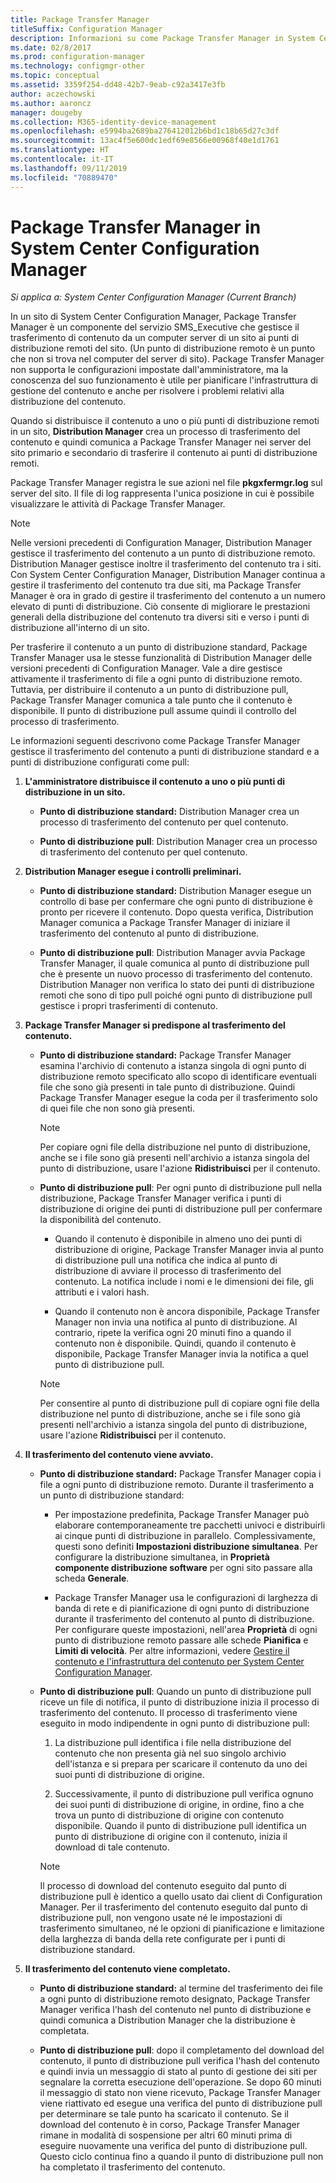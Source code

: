 ```yaml
---
title: Package Transfer Manager
titleSuffix: Configuration Manager
description: Informazioni su come Package Transfer Manager in System Center Configuration Manager trasferisce il contenuto da un server del sito ai punti di distribuzione remoti.
ms.date: 02/8/2017
ms.prod: configuration-manager
ms.technology: configmgr-other
ms.topic: conceptual
ms.assetid: 3359f254-dd48-42b7-9eab-c92a3417e3fb
author: aczechowski
ms.author: aaroncz
manager: dougeby
ms.collection: M365-identity-device-management
ms.openlocfilehash: e5994ba2689ba276412012b6bd1c18b65d27c3df
ms.sourcegitcommit: 13ac4f5e600dc1edf69e8566e00968f40e1d1761
ms.translationtype: HT
ms.contentlocale: it-IT
ms.lasthandoff: 09/11/2019
ms.locfileid: "70889470"
---
```

# <a name="package-transfer-manager-in-system-center-configuration-manager"></a>Package Transfer Manager in System Center Configuration Manager

*Si applica a: System Center Configuration Manager (Current Branch)*

In un sito di System Center Configuration Manager, Package Transfer Manager è un componente del servizio SMS_Executive che gestisce il trasferimento di contenuto da un computer server di un sito ai punti di distribuzione remoti del sito. (Un punto di distribuzione remoto è un punto che non si trova nel computer del server di sito). Package Transfer Manager non supporta le configurazioni impostate dall'amministratore, ma la conoscenza del suo funzionamento è utile per pianificare l'infrastruttura di gestione del contenuto e anche per risolvere i problemi relativi alla distribuzione del contenuto.


Quando si distribuisce il contenuto a uno o più punti di distribuzione remoti in un sito, **Distribution Manager** crea un processo di trasferimento del contenuto e quindi comunica a Package Transfer Manager nei server del sito primario e secondario di trasferire il contenuto ai punti di distribuzione remoti.

 Package Transfer Manager registra le sue azioni nel file **pkgxfermgr.log** sul server del sito. Il file di log rappresenta l'unica posizione in cui è possibile visualizzare le attività di Package Transfer Manager.  

> [!NOTE]  
>  Nelle versioni precedenti di Configuration Manager, Distribution Manager gestisce il trasferimento del contenuto a un punto di distribuzione remoto. Distribution Manager gestisce inoltre il trasferimento del contenuto tra i siti. Con System Center Configuration Manager, Distribution Manager continua a gestire il trasferimento del contenuto tra due siti, ma Package Transfer Manager è ora in grado di gestire il trasferimento del contenuto a un numero elevato di punti di distribuzione. Ciò consente di migliorare le prestazioni generali della distribuzione del contenuto tra diversi siti e verso i punti di distribuzione all'interno di un sito.  

Per trasferire il contenuto a un punto di distribuzione standard, Package Transfer Manager usa le stesse funzionalità di Distribution Manager delle versioni precedenti di Configuration Manager. Vale a dire gestisce attivamente il trasferimento di file a ogni punto di distribuzione remoto. Tuttavia, per distribuire il contenuto a un punto di distribuzione pull, Package Transfer Manager comunica a tale punto che il contenuto è disponibile. Il punto di distribuzione pull assume quindi il controllo del processo di trasferimento.  

Le informazioni seguenti descrivono come Package Transfer Manager gestisce il trasferimento del contenuto a punti di distribuzione standard e a punti di distribuzione configurati come pull:
1.  **L'amministratore distribuisce il contenuto a uno o più punti di distribuzione in un sito.**  

    -   **Punto di distribuzione standard:** Distribution Manager crea un processo di trasferimento del contenuto per quel contenuto.  

    -   **Punto di distribuzione pull**: Distribution Manager crea un processo di trasferimento del contenuto per quel contenuto.  

2.  **Distribution Manager esegue i controlli preliminari.**  

    -   **Punto di distribuzione standard:** Distribution Manager esegue un controllo di base per confermare che ogni punto di distribuzione è pronto per ricevere il contenuto. Dopo questa verifica, Distribution Manager comunica a Package Transfer Manager di iniziare il trasferimento del contenuto al punto di distribuzione.  

    -   **Punto di distribuzione pull**: Distribution Manager avvia Package Transfer Manager, il quale comunica al punto di distribuzione pull che è presente un nuovo processo di trasferimento del contenuto. Distribution Manager non verifica lo stato dei punti di distribuzione remoti che sono di tipo pull poiché ogni punto di distribuzione pull gestisce i propri trasferimenti di contenuto.  

3.  **Package Transfer Manager si predispone al trasferimento del contenuto.**  

    -   **Punto di distribuzione standard:** Package Transfer Manager esamina l'archivio di contenuto a istanza singola di ogni punto di distribuzione remoto specificato allo scopo di identificare eventuali file che sono già presenti in tale punto di distribuzione. Quindi Package Transfer Manager esegue la coda per il trasferimento solo di quei file che non sono già presenti.  

        > [!NOTE]  
        >  Per copiare ogni file della distribuzione nel punto di distribuzione, anche se i file sono già presenti nell'archivio a istanza singola del punto di distribuzione, usare l'azione **Ridistribuisci** per il contenuto.  

    -   **Punto di distribuzione pull**: Per ogni punto di distribuzione pull nella distribuzione, Package Transfer Manager verifica i punti di distribuzione di origine dei punti di distribuzione pull per confermare la disponibilità del contenuto.  

        -   Quando il contenuto è disponibile in almeno uno dei punti di distribuzione di origine, Package Transfer Manager invia al punto di distribuzione pull una notifica che indica al punto di distribuzione di avviare il processo di trasferimento del contenuto. La notifica include i nomi e le dimensioni dei file, gli attributi e i valori hash.  

        -   Quando il contenuto non è ancora disponibile, Package Transfer Manager non invia una notifica al punto di distribuzione. Al contrario, ripete la verifica ogni 20 minuti fino a quando il contenuto non è disponibile. Quindi, quando il contenuto è disponibile, Package Transfer Manager invia la notifica a quel punto di distribuzione pull.  

        > [!NOTE]  
        >  Per consentire al punto di distribuzione pull di copiare ogni file della distribuzione nel punto di distribuzione, anche se i file sono già presenti nell'archivio a istanza singola del punto di distribuzione, usare l'azione **Ridistribuisci** per il contenuto.  

4.  **Il trasferimento del contenuto viene avviato.**  

    -   **Punto di distribuzione standard:** Package Transfer Manager copia i file a ogni punto di distribuzione remoto. Durante il trasferimento a un punto di distribuzione standard:  

        -   Per impostazione predefinita, Package Transfer Manager può elaborare contemporaneamente tre pacchetti univoci e distribuirli ai cinque punti di distribuzione in parallelo. Complessivamente, questi sono definiti **Impostazioni distribuzione simultanea**. Per configurare la distribuzione simultanea, in **Proprietà componente distribuzione software** per ogni sito passare alla scheda **Generale**.  

        -   Package Transfer Manager usa le configurazioni di larghezza di banda di rete e di pianificazione di ogni punto di distribuzione durante il trasferimento del contenuto al punto di distribuzione. Per configurare queste impostazioni, nell'area **Proprietà** di ogni punto di distribuzione remoto passare alle schede **Pianifica** e **Limiti di velocità**. Per altre informazioni, vedere [Gestire il contenuto e l'infrastruttura del contenuto per System Center Configuration Manager](../../../core/servers/deploy/configure/manage-content-and-content-infrastructure.md).  

    -   **Punto di distribuzione pull**: Quando un punto di distribuzione pull riceve un file di notifica, il punto di distribuzione inizia il processo di trasferimento del contenuto. Il processo di trasferimento viene eseguito in modo indipendente in ogni punto di distribuzione pull:  

        1.   La distribuzione pull identifica i file nella distribuzione del contenuto che non presenta già nel suo singolo archivio dell'istanza e si prepara per scaricare il contenuto da uno dei suoi punti di distribuzione di origine.  

        2.   Successivamente, il punto di distribuzione pull verifica ognuno dei suoi punti di distribuzione di origine, in ordine, fino a che trova un punto di distribuzione di origine con contenuto disponibile. Quando il punto di distribuzione pull identifica un punto di distribuzione di origine con il contenuto, inizia il download di tale contenuto.  

        > [!NOTE]  
        >  Il processo di download del contenuto eseguito dal punto di distribuzione pull è identico a quello usato dai client di Configuration Manager. Per il trasferimento del contenuto eseguito dal punto di distribuzione pull, non vengono usate né le impostazioni di trasferimento simultaneo, né le opzioni di pianificazione e limitazione della larghezza di banda della rete configurate per i punti di distribuzione standard.  

5.  **Il trasferimento del contenuto viene completato.**  

    -   **Punto di distribuzione standard:** al termine del trasferimento dei file a ogni punto di distribuzione remoto designato, Package Transfer Manager verifica l'hash del contenuto nel punto di distribuzione e quindi comunica a Distribution Manager che la distribuzione è completata.  

    -   **Punto di distribuzione pull**: dopo il completamento del download del contenuto, il punto di distribuzione pull verifica l'hash del contenuto e quindi invia un messaggio di stato al punto di gestione dei siti per segnalare la corretta esecuzione dell'operazione. Se dopo 60 minuti il messaggio di stato non viene ricevuto, Package Transfer Manager viene riattivato ed esegue una verifica del punto di distribuzione pull per determinare se tale punto ha scaricato il contenuto. Se il download del contenuto è in corso, Package Transfer Manager rimane in modalità di sospensione per altri 60 minuti prima di eseguire nuovamente una verifica del punto di distribuzione pull. Questo ciclo continua fino a quando il punto di distribuzione pull non ha completato il trasferimento del contenuto.  
